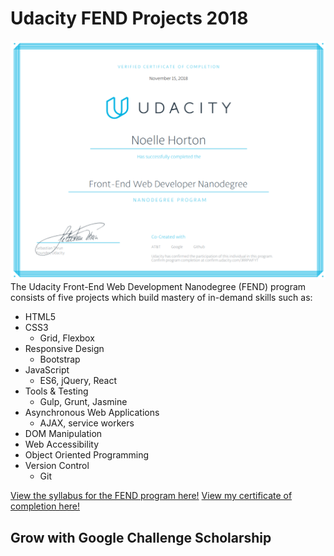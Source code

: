 # Udacity FEND Projects 2018
![Noelle Horton Front-End Nanodegree](./fend-certificate.png "Noelle Horton Front-End Nanodegree")
The Udacity Front-End Web Development Nanodegree (FEND) program consists of five projects which build mastery of in-demand skills such as:
* HTML5
* CSS3
  * Grid, Flexbox
* Responsive Design
  * Bootstrap
* JavaScript
  * ES6, jQuery, React
* Tools & Testing
  * Gulp, Grunt, Jasmine
* Asynchronous Web Applications
  * AJAX, service workers
* DOM Manipulation
* Web Accessibility
* Object Oriented Programming
* Version Control
  * Git

[View the syllabus for the FEND program here!](https://www.udacity.com/course/front-end-web-developer-nanodegree--nd001 "Udacity FEND Syllabus")
[View my certificate of completion here!](https://confirm.udacity.com/JRRPWFYT "Noelle Horton FEND Nanodegree")
## Grow with Google Challenge Scholarship